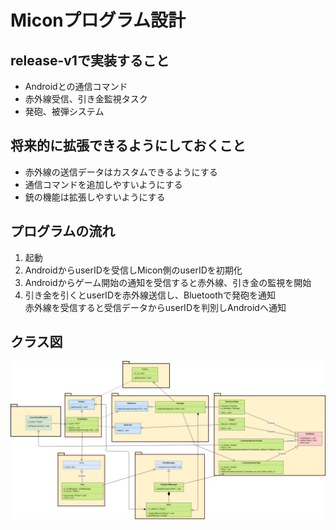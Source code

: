 # Miconプログラム設計

## release-v1で実装すること

- Androidとの通信コマンド
- 赤外線受信、引き金監視タスク
- 発砲、被弾システム

## 将来的に拡張できるようにしておくこと

- 赤外線の送信データはカスタムできるようにする
- 通信コマンドを追加しやすいようにする
- 銃の機能は拡張しやすいようにする

## プログラムの流れ

1. 起動
2. AndroidからuserIDを受信しMicon側のuserIDを初期化
3. Androidからゲーム開始の通知を受信すると赤外線、引き金の監視を開始
4. 引き金を引くとuserIDを赤外線送信し、Bluetoothで発砲を通知<br>
赤外線を受信すると受信データからuserIDを判別しAndroidへ通知


## クラス図


<img src="img/bolg_Release-v1.png">
